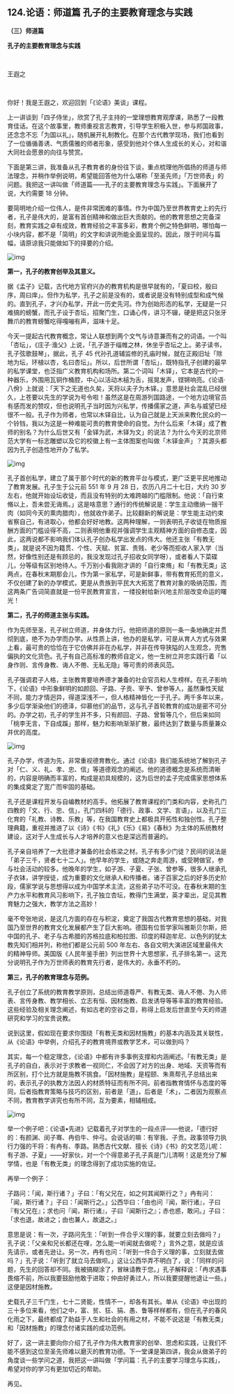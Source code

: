 ## 124.论语：师道篇 孔子的主要教育理念与实践
**（三）师道篇**


**孔子的主要教育理念与实践**


 


王遐之


 


你好！我是王遐之，欢迎回到「《论语》美谈」课程。


上一讲谈到「四子侍坐」，欣赏了孔子主持的一堂理想教育观摩课，熟悉了一段教育佳话。在这个故事里，教师重视言志教育，引导学生积极入世，参与邦国政事，还念念不忘「为国以礼」，随机展开礼制教化。在那个古代教学现场，我们也看到了一位循循善诱、气质儒雅的师者形象，感受到他对个体人生成长的关心，对和谐大同社会愿景的向往与赞赏。


下面是第三讲，我准备从孔子教育者的身份往下谈，重点梳理他所倡扬的师道与师法理念，并稍作举例说明，希望能回答他为什么堪称「至圣先师」「万世师表」的问题。我把这一讲叫做「师道篇——孔子的主要教育理念与实践」。下面展开了说，大约需要 18 分钟。


要简明地介绍一位伟人，是件非常困难的事情。作为中国乃至世界教育史上的先行者，孔子是伟大的，是富有首创精神和做出巨大贡献的。他的教育思想之完备深刻，教育实践之卓有成效，教育经验之丰富多彩，教育个例之特色鲜明，哪怕每一小块内容，都不是「简明」的文字和讲说所能全面呈现的。因此，限于时间与篇幅，请原谅我只能做如下的择要的介绍。


![img](https://pic1.zhimg.com/v2-a5000004ad6adb57f34a703545688508.webp)

**第一，孔子的教育创举及其意义。**


据《孟子》记载，古代地方官府兴办的教育机构是很早就有的，「夏曰校，殷曰序，周曰庠」。但作为私学，孔子之前是没有的，或者说是没有特别成型和成气候的。直到孔子，才兴办私学，开此一历史先河。作为创始形态的私学，无疑是一只难搞的螃蟹，而孔子设于杏坛，招聚门生，口诵心传，讲习不辍，硬是把这只张牙舞爪的教育螃蟹吃得嘎嘣有声，滋味十足。


今天一提起古代教育概念，常让人联想到两个文气与诗意兼而有之的词语。一个叫「杏坛」，《庄子·渔父》上说，「孔子游于缁帷之林，休坐乎杏坛之上。弟子读书，孔子弦歌鼓琴」，据此，孔子 45 代孙孔道辅监修的孔庙时候，就在正殿旧址「除地为坛，环植以杏，名曰杏坛」。所以，后世所谓「杏坛」，既特指孔子创建的最早的私学课堂，也泛指广义教育机构和场所。第二个词叫「木铎」，它本是古代的一种器乐，外围用瓦铜作桶腔，中心以活动木槌为舌，摇晃发声，铿锵响亮。《论语·八佾》上就说：「天下之无道也久矣，天将以夫子为木铎。」意思是社会混乱已经很久，上苍要以先生的学说为号令啦！虽然这是在周游列国路途，一个地方边境官员有感而发的赞叹，但也说明孔子当时因为兴私学，传播儒家之道，声名与威望已经很不一般。孔子作为师者，也常以木铎自比，认为自己就是上天派来教化民众的一个铃铛，我以为这是一种难能可贵的教育使命的自觉。为什么后来「木铎」成了教师的别名？为什么后世又有「金铎为武，木铎为文」的说法？为什么今天的北京师范大学有一标志雕塑以及它的校徽上有一主体图案也叫做「木铎金声」？其源头都因为孔子创造性地开办了私学。


![img](https://pic2.zhimg.com/v2-3bf319e59bbf710368d831c7fa279f91.webp)

孔子首创私学，建立了属于那个时代的新的教育平台与模式，更广泛更平民地推动了教育发展。孔子生于公元前 551 年 9 月 28 日，农历八月二十七日，大约 30 岁左右，他就开始设坛收徒，而且没有特别的太难跨越的门槛限制。他说：「自行束脩以上，吾未尝无诲焉。」这是啥意思？通行的传统解说是：学生主动缴纳一捆干肉（如同今天的熏肉腊肉），他就收作弟子。比较翻新的解说是：学生能主动约束省察自己，有进取心，他都会好好地教。这两种理解，一则表明孔子收徒在物质报酬方面的门槛设得不高，二则表明他重视并强调学生主观精神方面的自修态度，因此，这两说都不影响我们体认孔子创办私学出发点的伟大。他还主张「有教无类」，就是说不因为籍贯、个性、天赋、贫富、贵贱、老少等而拒收人家入学（当然，好像性别还是有顾忌的，我没发现过孔子招收女同学呀），或者看人下菜碟儿，分等级有区别地待人。千万别小看我刚才讲的「自行束脩」和「有教无类」这两点，在春秋末期那会儿，作为第一家私学，可是新鲜事，带有教育拓荒的意义，不仅创建了新的办学模式，更是从贵族到平民大大拓宽了教育对象的吸纳范围，而这两条广告词简直就是一份平民教育宣言，一缕投射给新兴地主阶层改变命运的曙光！


**第二，孔子的师道主张与实践。**


作为先师至圣，孔子树立师道，并身体力行。他把师道的原则一条一条地确定并贯彻到底，绝不为办学而办学。从性质上讲，他办的是私学，可是从育人方式与效果上看，最可贵的恰恰在于它仿佛并非在办私学，并非在传导狭隘的人生观念，兜售偏执的文化货色。孔子有自己高标准的教师自定义，他一生树立并忠实践行着「以身作则、言传身教、诲人不倦、无私无隐」等可贵的师表风范。


孔子强调君子人格，主张教育要培养德才兼备的社会官员和人生榜样。在孔子影响下，《论语》中形象鲜明的如颜回、子路、子贡、宰予、曾参等人，虽然秉性天赋不同，能力才情迥异，得道深浅不一，但人格精神皆化一于孔子。两千多年以来，多少后学渐染他们的德泽，仰慕他们的品节，这与孔子首轮教育的成功是密不可分的。办学之初，孔子的学生并不多，只有颜回、子路、曾皙等几个，但后来如同「桃李无言，下自成蹊」那样，魅力和影响渐渐扩散，最终达到了数量与质量兼众并优的高度。


![img](https://pic1.zhimg.com/v2-ae92c5cf0317895fd381b13e4cd45360.webp)

孔子办学，传道为先，非常重视德育教化。通过《论语》我们能系统地了解到孔子对「仁、义、礼、孝、忠、信」等道德观念的阐述。他的道德概念是系统而清晰的，内容是明确而丰富的，构成是初具规模的，这为后世的孟子完成儒家思想体系的集成奠定了宽广而牢固的基础。


孔子还是课程开发与自编教材的高手。他拓展了教育课程的门类和内容，史称孔门四教的「文、行、忠、信」，孔门四科的「德行、政事、文学、言语」，以及孔门三化育的「礼教、诗教、乐教」等，在我国教育史上都极具开拓性和独创性。孔子整理典籍，重视并推进了以《诗》《书》《礼》《乐》《易》《春秋》为主体的系统教材建设，这对于人生成长与人才培养的意义也是深远而普遍的。


孔子亲自培养了一大批德才兼备的社会栋梁之材。孔子有多少门徒？民间的说法是「弟子三千，贤者七十二人」。他早年的学生，或随之奔走周游，或受聘做官，参与社会活动的较多。他晚年的学生，如子游、子夏、子张、曾参等，很多人继承孔子衣钵，讲学授徒，成为重要的文化继承人和传播者。诸子百家之后的好多历史阶段，儒家学说与思想得以成为中国学术主流，这些弟子功不可没。在春秋末期的生产力水平和教育风习影响下，孔子独立杏坛，教得门生满堂，英才辈出，足见其教育魅力之强大，教学方法之高妙！


毫不夸张地说，是这几方面的存在与积淀，奠定了我国古代教育思想的基础，对我国乃至世界的教育文化发展都产生了巨大影响。德国有位哲学家叫雅斯贝尔斯，把中国的孔子、老子与古希腊的苏格拉底和柏拉图、印度的释迦牟尼、以色列的犹太教先知们相并列，称他们都是公元前 500 年左右、各自文明大演进区域里最伟大的精神导师。美国版《人民年鉴手册》列出世界十大思想家，孔子排名第一。这充分说明孔子作为万世师表的教育先行者，是伟大的，永垂不朽的。


**第三，孔子的教育理念与范例。**


孔子创立了系统的教育教学原则，总结出师道尊严、有教无类、诲人不倦、为人师表、言传身教、教学相长、立志有恒、因材施教、启发诱导等等丰富的教育经验。这些经验及相关理念阐述，有如古老的空谷之音，称得上启发后世直至今天的师道研究和学习的宝贵说教。


说到这里，假如现在要求你围绕「有教无类和因材施教」的基本内涵及其关联性，从《论语》中举例，介绍孔子的教育境界或教学艺术，可以做到吗？


其实，每一个稳定理念，《论语》中都有许多事例支撑和内涵阐述。「有教无类」是孔子的自白，表示对于求教者一视同仁，不会因了对方的出身、地域、天资等而有所区别，打个比方就是施教不挑食。「因材施教」是程颐、朱熹帮孔子总结出来的，表示孔子的执教方法因人的材质特征而有所不同。前者指教育情怀与态度的等同，后者指教育策略与技巧的区别，前者是「道」，后者是「术」，二者因为观察点不同，教育教学讲究也有所不同，互为要素，相辅相成。


![img](https://pic4.zhimg.com/v2-800ce376fbb8f0b5e9b4f4fa156662f2.webp)

举一个例子吧：《论语•先进》记载着孔子对学生的一段点评——他说，「德行好的：有颜渊、闵子骞、冉伯牛、仲弓。会说话的嘛：有宰我、子贡。政事领导力执行力强的干将：有冉有、季路。熟悉古代文献、擅长《诗》《书》的文艺范儿呢：有子游、子夏」——好家伙，对一个个得意弟子孔子真是门儿清啊！这是充分了解学情，也是「有教无类」的理念得到了成功实施的佐证。


再举一个例子：


子路问：「闻，斯行诸？」子曰：「有父兄在，如之何其闻斯行之？」冉有问：「闻，斯行诸？」子曰：「闻斯行之。」公西华曰：「由也问『闻，斯行诸』，子曰『有父兄在』；求也问『闻，斯行诸』，子曰『闻斯行之』；赤也惑，敢问。」子曰：「求也退，故进之；由也兼人，故退之。」


意思是说：有一次，子路问先生：「听到一件合乎义理的事，就要立刻去做吗？」孔子说：「父亲和兄长都还在哩，怎么能一听闻就去做呢？」言外之意，就是应该先请示，或者先逊让。另一次，冉有也问：「听到一件合于义理的事，立刻就去做吗？」孔子说：「听到了就立马去做呗。」这让公西华弄不明白了，说：「同样的问题，先生的回答却不同。我被搞糊涂了，冒昧请教于您。」孔子解释说：「冉求遇事畏缩不前，所以我要鼓励他敢于进取；仲由好勇过人，所以我要提醒他退让一些。」这便是因材施教。


史载孔子三千门生，七十二贤能，性情不一，却各有其长。单从《论语》中出现的三十多位来看，他们之中，富、贫、狂、狷、愚、鲁等样样都有，但在孔子的春风化雨之下，最终都成了助益于人生和社会的有用之材，不能不说这是「有教无类」和「因材施教」的理念付诸实践的成功范例。


好了，这一讲主要向你介绍了孔子作为伟大教育家的创举、思虑和实践，让我们不能不感到这位至圣先师难以磨灭的教育功德。下一堂课是第四讲，我会从做弟子的角度谈一些学问之道，我把这一讲叫做「学问篇：孔子的主要学习理念与实践」，希望对你的学习有更加切近的帮助。


再见。

